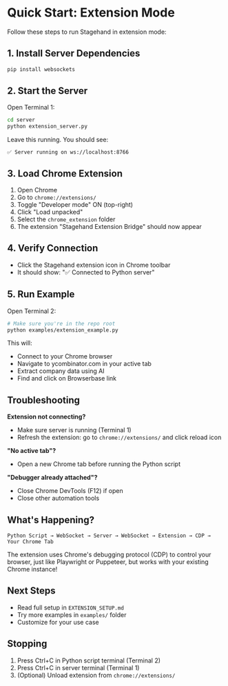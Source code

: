 # Quick Start: Extension Mode

Follow these steps to run Stagehand in extension mode:

## 1. Install Server Dependencies

```bash
pip install websockets
```

## 2. Start the Server

Open Terminal 1:

```bash
cd server
python extension_server.py
```

Leave this running. You should see:

```
✅ Server running on ws://localhost:8766
```

## 3. Load Chrome Extension

1. Open Chrome
2. Go to `chrome://extensions/`
3. Toggle "Developer mode" ON (top-right)
4. Click "Load unpacked"
5. Select the `chrome_extension` folder
6. The extension "Stagehand Extension Bridge" should now appear

## 4. Verify Connection

- Click the Stagehand extension icon in Chrome toolbar
- It should show: "✅ Connected to Python server"

## 5. Run Example

Open Terminal 2:

```bash
# Make sure you're in the repo root
python examples/extension_example.py
```

This will:
- Connect to your Chrome browser
- Navigate to ycombinator.com in your active tab
- Extract company data using AI
- Find and click on Browserbase link

## Troubleshooting

**Extension not connecting?**
- Make sure server is running (Terminal 1)
- Refresh the extension: go to `chrome://extensions/` and click reload icon

**"No active tab"?**
- Open a new Chrome tab before running the Python script

**"Debugger already attached"?**
- Close Chrome DevTools (F12) if open
- Close other automation tools

## What's Happening?

```
Python Script → WebSocket → Server → WebSocket → Extension → CDP → Your Chrome Tab
```

The extension uses Chrome's debugging protocol (CDP) to control your browser, just like Playwright or Puppeteer, but works with your existing Chrome instance!

## Next Steps

- Read full setup in `EXTENSION_SETUP.md`
- Try more examples in `examples/` folder
- Customize for your use case

## Stopping

1. Press Ctrl+C in Python script terminal (Terminal 2)
2. Press Ctrl+C in server terminal (Terminal 1)
3. (Optional) Unload extension from `chrome://extensions/`
